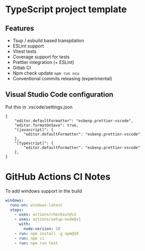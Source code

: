 # TypeScript project template

## Features

- Tsup / esbuild based transpilation
- ESLint support
- Vitest tests
- Coverage support for tests
- Prettier integration (+ ESLint)
- Gitlab CI
- Npm check update `npm run ncu`
- Conventional commits releasing (experimental)

## Visual Studio Code configuration

Put this in .vscode/settings.json

```
{
    "editor.defaultFormatter": "esbenp.prettier-vscode",
    "editor.formatOnSave": true,
    "[javascript]": {
        "editor.defaultFormatter": "esbenp.prettier-vscode"
    },
    "[typescript]": {
        "editor.defaultFormatter": "esbenp.prettier-vscode"
    },
}
```

# GitHub Actions CI Notes

To add windows support in the build

```yml
windows:
  runs-on: windows-latest
  steps:
    - uses: actions/checkout@v2
    - uses: actions/setup-node@v1
      with:
        node-version: 20
    - run: npm install -g npm@10
    - run: npm ci
    - run: npm run test
```
